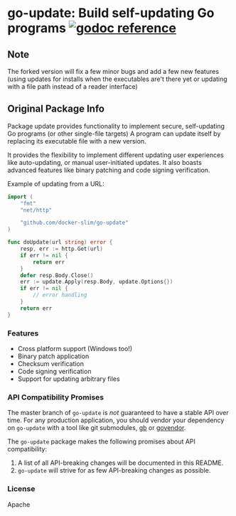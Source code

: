 # go-update: Build self-updating Go programs [![godoc reference](https://godoc.org/github.com/docker-slim/go-update?status.png)](https://godoc.org/github.com/docker-slim/go-update)

## Note

The forked version will fix a few minor bugs and add a few new features (using updates for installs when the executables are't there yet or updating with a file path instead of a reader interface)

## Original Package Info

Package update provides functionality to implement secure, self-updating Go programs (or other single-file targets)
A program can update itself by replacing its executable file with a new version.

It provides the flexibility to implement different updating user experiences
like auto-updating, or manual user-initiated updates. It also boasts
advanced features like binary patching and code signing verification.

Example of updating from a URL:

```go
import (
    "fmt"
    "net/http"

    "github.com/docker-slim/go-update"
)

func doUpdate(url string) error {
    resp, err := http.Get(url)
    if err != nil {
        return err
    }
    defer resp.Body.Close()
    err := update.Apply(resp.Body, update.Options{})
    if err != nil {
        // error handling
    }
    return err
}
```

### Features

- Cross platform support (Windows too!)
- Binary patch application
- Checksum verification
- Code signing verification
- Support for updating arbitrary files

### API Compatibility Promises
The master branch of `go-update` is *not* guaranteed to have a stable API over time. For any production application, you should vendor
your dependency on `go-update` with a tool like git submodules, [gb](http://getgb.io/) or [govendor](https://github.com/kardianos/govendor).

The `go-update` package makes the following promises about API compatibility:
1. A list of all API-breaking changes will be documented in this README.
1. `go-update` will strive for as few API-breaking changes as possible.

### License
Apache
